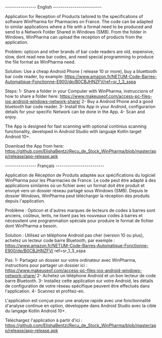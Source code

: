 ---------------- English -------------------------

Application for Reception of Products tailored to the specifications of software WinPharma for Pharmacies on France. The code can be adapted to similar applications where a file with a format need to be produced and send to a Network Folder Shared in Windows (SMB).  From the folder in Windows, WinPharma can upload the reception of products from the application.

Problem: opticon and other brands of bar code readers are old, expensive, slow, dont read new bar codes, and need special programming to produce the file format as WinPharma need.

Solution: Use a cheap Android Phone ( release 10 or more), buy a bluettooth bar code reader, by example: https://www.amazon.fr/NETUM-Code-Barres-Automatique-Fonctionne-E900/dp/B0CBJHNZFV/ref=sr_1_3_sspa

Steps:
1- Share a folder in your Computer with WinPharma, instruccions of how to share a folder here: https://www.makeuseof.com/access-pc-files-ios-android-windows-network-share/
2- Buy a Android Phone and a good bluetooth bar code reader.
3- Install this App in your Android, configurarion details for your specific Network can be done in the App.
4- Scan and enjoy.

The App is designed for fast scanning with optional continius scanning functionality, developed in Android Studio with languaje Kotlin target Android 10+.

Download the App from here: https://github.com/ElishaBentzi/Recu_de_Stock_WinPharma/blob/master/app/release/app-release.apk

---------------- Français -------------------------

Application de Réception de Produits adaptée aux spécifications du logiciel WinPharma pour les Pharmacies de France. Le code peut être adapté à des applications similaires où un fichier avec un format doit être produit et envoyé vers un dossier réseau partagé sous Windows (SMB). Depuis le dossier Windows, WinPharma peut télécharger la réception des produits depuis l'application.

Problème : Opticon et d'autres marques de lecteurs de codes à barres sont anciens, coûteux, lents, ne lisent pas les nouveaux codes à barres et nécessitent une programmation spéciale pour produire le format de fichier dont WinPharma a besoin.

Solution : Utilisez un téléphone Android pas cher (version 10 ou plus), achetez un lecteur code barre Bluetooth, par exemple : https://www.amazon.fr/NETUM-Code-Barres-Automatique-Fonctionne-E900/dp/B0CBJHNZFV/ ref=sr_1_3_sspa

Pas:
1- Partagez un dossier sur votre ordinateur avec WinPharma, instructions pour partager un dossier ici : https://www.makeuseof.com/access-pc-files-ios-android-windows-network-share/
2- Achetez un téléphone Android et un bon lecteur de code barre Bluetooth.
3- Installez cette application sur votre Android, les détails de configuration de votre réseau spécifique peuvent être effectués dans l'application.
4- Scannez et profitez-en.

L'application est conçue pour une analyse rapide avec une fonctionnalité d'analyse continue en option, développée dans Android Studio avec la cible du langage Kotlin Android 10+.

Téléchargez l'application à partir d'ici : https://github.com/ElishaBentzi/Recu_de_Stock_WinPharma/blob/master/app/release/app-release.apk
